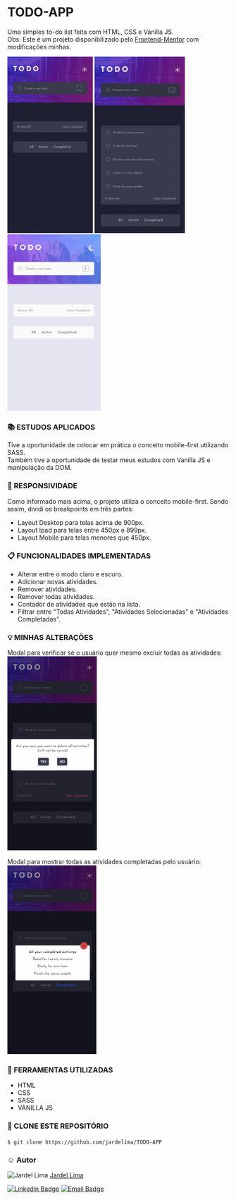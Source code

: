 # TODO-APP
Uma simples to-do list feita com HTML, CSS e Vanilla JS.<br>
Obs: Este é um projeto disponibilizado pelo <a href="https://www.frontendmentor.io/solutions">Frontend-Mentor</a> com modificações minhas.<br>

<img src="https://github.com/jardelima/TODO-APP/blob/master/images/Layout%20Mobile.PNG" height="400px"/> <img src="https://github.com/jardelima/TODO-APP/blob/master/images/Layout%20Mobile%202.PNG" height="400px"/> <img src="https://github.com/jardelima/TODO-APP/blob/master/images/Layout%20Mobile%20Light.PNG" height="400px"/>

### :books: ESTUDOS APLICADOS
Tive a oportunidade de colocar em prática o conceito mobile-first utilizando SASS.<br>
Também tive a oportunidade de testar meus estudos com Vanilla JS e manipulação da DOM.

### :iphone: RESPONSIVIDADE
Como informado mais acima, o projeto utiliza o conceito mobile-first. Sendo assim, dividi os breakpoints em três partes:
- Layout Desktop para telas acima de 900px.
- Layout Ipad para telas entre 450px e 899px.
- Layout Mobile para telas menores que 450px.

### :clipboard: FUNCIONALIDADES IMPLEMENTADAS
- Alterar entre o modo claro e escuro.
- Adicionar novas atividades.
- Remover atividades.
- Remover todas atividades.
- Contador de atividades que estão na lista.
- Filtrar entre "Todas Atividades", "Atividades Selecionadas" e "Atividades Completadas".

### :bulb: MINHAS ALTERAÇÕES
Modal para verificar se o usuário quer mesmo excluir todas as atividades:<br>
<img src="https://github.com/jardelima/TODO-APP/blob/master/images/Modal%20Clear%20Completed.PNG" />

Modal para mostrar todas as atividades completadas pelo usuário:<br>
<img src="https://github.com/jardelima/TODO-APP/blob/master/images/Modal%20Completed.PNG"/>

### :wrench: FERRAMENTAS UTILIZADAS
- HTML
- CSS
- SASS
- VANILLA JS

### :repeat: CLONE ESTE REPOSITÓRIO
` $ git clone https://github.com/jardelima/TODO-APP `

### :relaxed: Autor 
<img src="https://github.com/jardelima.png" alt="Jardel Lima" width="70" height="70"/>
<a href="https://github.com/jardelima">Jardel Lima</a>

[![Linkedin Badge](https://img.shields.io/badge/-LinkedIn-blue?style=flat-square&logo=Linkedin&logoColor=white&link=https://www.linkedin.com/in/jardel-lima-040b30164/)](https://www.linkedin.com/in/jardel-lima-040b30164/) 
[![Email Badge](https://img.shields.io/badge/-Email-red?style=flat-square&logo=Gmail&logoColor=white&link=https://www.gmail.com)](mailto:prof_jardel@hotmail.com)
